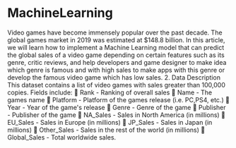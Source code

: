 # MachineLearning
Video games have become immensely popular over the past decade. The global games market in 2019 was estimated at $148.8 billion. In this article, we will learn how to implement a Machine Learning model that can predict the global sales of a video game depending on certain features such as its genre, critic reviews, and help developers and game designer to make idea which genre is famous and with high sales to make apps with this genre or develop the famous video game which has low sales. 
2. Data Description 
This dataset contains a list of video games with sales greater than 100,000 copies. Fields include:  Rank - Ranking of overall sales  Name - The games name  Platform - Platform of the games release (i.e. PC,PS4, etc.)  Year - Year of the game's release  Genre - Genre of the game  Publisher - Publisher of the game  NA_Sales - Sales in North America (in millions)  EU_Sales - Sales in Europe (in millions)  JP_Sales - Sales in Japan (in millions)  Other_Sales - Sales in the rest of the world (in millions)  Global_Sales - Total worldwide sales. 
 

